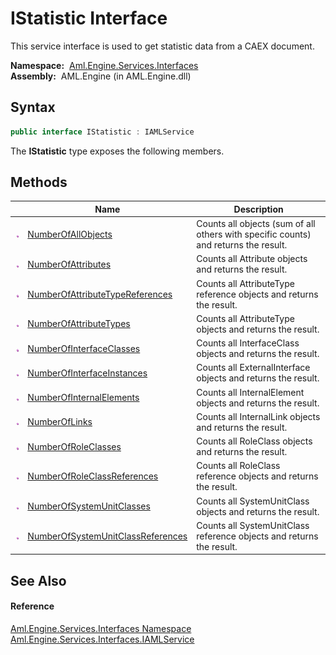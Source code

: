 IStatistic Interface
====================
This service interface is used to get statistic data from a CAEX document.

  **Namespace:**  [Aml.Engine.Services.Interfaces][1]  
  **Assembly:**  AML.Engine (in AML.Engine.dll)

Syntax
------

```csharp
public interface IStatistic : IAMLService
```

The **IStatistic** type exposes the following members.


Methods
-------

                 | Name                                    | Description                                                                         
---------------- | --------------------------------------- | ----------------------------------------------------------------------------------- 
![Public method] | [NumberOfAllObjects][2]                 | Counts all objects (sum of all others with specific counts) and returns the result. 
![Public method] | [NumberOfAttributes][3]                 | Counts all Attribute objects and returns the result.                                
![Public method] | [NumberOfAttributeTypeReferences][4]    | Counts all AttributeType reference objects and returns the result.                  
![Public method] | [NumberOfAttributeTypes][5]             | Counts all AttributeType objects and returns the result.                            
![Public method] | [NumberOfInterfaceClasses][6]           | Counts all InterfaceClass objects and returns the result.                           
![Public method] | [NumberOfInterfaceInstances][7]         | Counts all ExternalInterface objects and returns the result.                        
![Public method] | [NumberOfInternalElements][8]           | Counts all InternalElement objects and returns the result.                          
![Public method] | [NumberOfLinks][9]                      | Counts all InternalLink objects and returns the result.                             
![Public method] | [NumberOfRoleClasses][10]               | Counts all RoleClass objects and returns the result.                                
![Public method] | [NumberOfRoleClassReferences][11]       | Counts all RoleClass reference objects and returns the result.                      
![Public method] | [NumberOfSystemUnitClasses][12]         | Counts all SystemUnitClass objects and returns the result.                          
![Public method] | [NumberOfSystemUnitClassReferences][13] | Counts all SystemUnitClass reference objects and returns the result.                


See Also
--------

#### Reference
[Aml.Engine.Services.Interfaces Namespace][1]  
[Aml.Engine.Services.Interfaces.IAMLService][14]  

[1]: ../README.md
[2]: NumberOfAllObjects.md
[3]: NumberOfAttributes.md
[4]: NumberOfAttributeTypeReferences.md
[5]: NumberOfAttributeTypes.md
[6]: NumberOfInterfaceClasses.md
[7]: NumberOfInterfaceInstances.md
[8]: NumberOfInternalElements.md
[9]: NumberOfLinks.md
[10]: NumberOfRoleClasses.md
[11]: NumberOfRoleClassReferences.md
[12]: NumberOfSystemUnitClasses.md
[13]: NumberOfSystemUnitClassReferences.md
[14]: ../IAMLService/README.md
[15]: https://www.automationml.org
[16]: ../../icons/logoShade.png
[Public method]: ../../icons/pubmethod.gif "Public method"